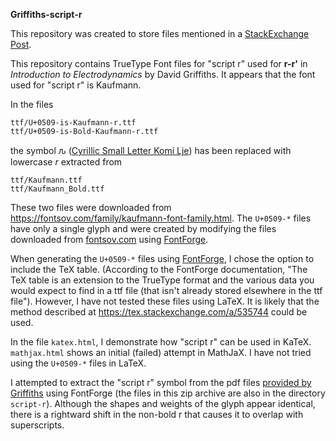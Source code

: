**Griffiths-script-r**

This repository was created to store files mentioned in a [StackExchange Post](https://tex.stackexchange.com/a/626189).

This repository contains TrueType Font files for "script r" used for **r-r'** in *Introduction to Electrodynamics* by David Griffiths. It appears that the font used for "script r" is Kaufmann. 

In the files

```
ttf/U+0509-is-Kaufmann-r.ttf
ttf/U+0509-is-Bold-Kaufmann-r.ttf 
```

the symbol ԉ ([Cyrillic Small Letter Komi Lje](https://www.compart.com/en/unicode/U+0509)) has been replaced with lowercase *r* extracted from

```
ttf/Kaufmann.ttf
ttf/Kaufmann_Bold.ttf
```

These two files were downloaded from https://fontsov.com/family/kaufmann-font-family.html. The `U+0509-*` files have only a single glyph and were created by modifying the files downloaded from [fontsov.com](fontsov.com) using [FontForge](https://fontforge.org/en-US/).

When generating the `U+0509-*` files using [FontForge](https://fontforge.org/en-US/), I chose the option to include the TeX table. (According to the FontForge documentation, "The TeX table is an extension to the TrueType format and the various data you would expect to find in a ttf file (that isn't already stored elsewhere in the ttf file"). However, I have not tested these files using LaTeX. It is likely that the method described at https://tex.stackexchange.com/a/535744 could be used.

In the file `katex.html`, I demonstrate how "script r" can be used in KaTeX. `mathjax.html` shows an initial (failed) attempt in MathJaX. I have not tried using the `U+0509-*` files in LaTeX.

I attempted to extract the "script r" symbol from the pdf files [provided by Griffiths](http://academic.reed.edu/physics/faculty/griffiths/script_r.zip) using FontForge (the files in this zip archive are also in the directory `script-r`). Although the shapes and weights of the glyph appear identical, there is a rightward shift in the non-bold r that causes it to overlap with superscripts.

